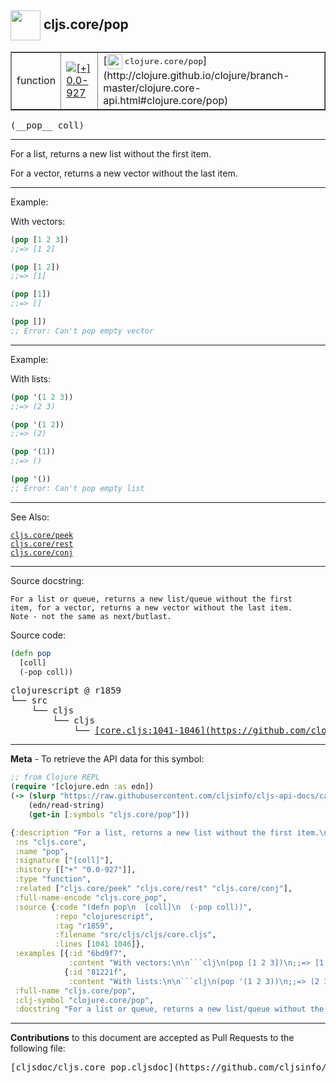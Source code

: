 ## <img width="48px" valign="middle" src="http://i.imgur.com/Hi20huC.png"> cljs.core/pop

 <table border="1">
<tr>

<td>function</td>
<td><a href="https://github.com/cljsinfo/cljs-api-docs/tree/0.0-927"><img valign="middle" alt="[+] 0.0-927" src="https://img.shields.io/badge/+-0.0--927-lightgrey.svg"></a> </td>
<td>
[<img height="24px" valign="middle" src="http://i.imgur.com/1GjPKvB.png"> <samp>clojure.core/pop</samp>](http://clojure.github.io/clojure/branch-master/clojure.core-api.html#clojure.core/pop)
</td>
</tr>
</table>

 <samp>
(__pop__ coll)<br>
</samp>

---

For a list, returns a new list without the first item.

For a vector, returns a new vector without the last item.

---

Example:

With vectors:

```clj
(pop [1 2 3])
;;=> [1 2]

(pop [1 2])
;;=> [1]

(pop [1])
;;=> []

(pop [])
;; Error: Can't pop empty vector
```

---
Example:

With lists:

```clj
(pop '(1 2 3))
;;=> (2 3)

(pop '(1 2))
;;=> (2)

(pop '(1))
;;=> ()

(pop '())
;; Error: Can't pop empty list
```

---

See Also:

[`cljs.core/peek`](cljs.core_peek.md)<br>
[`cljs.core/rest`](cljs.core_rest.md)<br>
[`cljs.core/conj`](cljs.core_conj.md)<br>

---

Source docstring:

```
For a list or queue, returns a new list/queue without the first
item, for a vector, returns a new vector without the last item.
Note - not the same as next/butlast.
```

Source code:

```clj
(defn pop
  [coll]
  (-pop coll))
```

 <pre>
clojurescript @ r1859
└── src
    └── cljs
        └── cljs
            └── <ins>[core.cljs:1041-1046](https://github.com/clojure/clojurescript/blob/r1859/src/cljs/cljs/core.cljs#L1041-L1046)</ins>
</pre>


---

__Meta__ - To retrieve the API data for this symbol:

```clj
;; from Clojure REPL
(require '[clojure.edn :as edn])
(-> (slurp "https://raw.githubusercontent.com/cljsinfo/cljs-api-docs/catalog/cljs-api.edn")
    (edn/read-string)
    (get-in [:symbols "cljs.core/pop"]))
```

```clj
{:description "For a list, returns a new list without the first item.\n\nFor a vector, returns a new vector without the last item.",
 :ns "cljs.core",
 :name "pop",
 :signature ["[coll]"],
 :history [["+" "0.0-927"]],
 :type "function",
 :related ["cljs.core/peek" "cljs.core/rest" "cljs.core/conj"],
 :full-name-encode "cljs.core_pop",
 :source {:code "(defn pop\n  [coll]\n  (-pop coll))",
          :repo "clojurescript",
          :tag "r1859",
          :filename "src/cljs/cljs/core.cljs",
          :lines [1041 1046]},
 :examples [{:id "6bd9f7",
             :content "With vectors:\n\n```clj\n(pop [1 2 3])\n;;=> [1 2]\n\n(pop [1 2])\n;;=> [1]\n\n(pop [1])\n;;=> []\n\n(pop [])\n;; Error: Can't pop empty vector\n```"}
            {:id "81221f",
             :content "With lists:\n\n```clj\n(pop '(1 2 3))\n;;=> (2 3)\n\n(pop '(1 2))\n;;=> (2)\n\n(pop '(1))\n;;=> ()\n\n(pop '())\n;; Error: Can't pop empty list\n```"}],
 :full-name "cljs.core/pop",
 :clj-symbol "clojure.core/pop",
 :docstring "For a list or queue, returns a new list/queue without the first\nitem, for a vector, returns a new vector without the last item.\nNote - not the same as next/butlast."}

```

---

__Contributions__ to this document are accepted as Pull Requests to the following file:

 <pre>
[cljsdoc/cljs.core_pop.cljsdoc](https://github.com/cljsinfo/cljs-api-docs/blob/master/cljsdoc/cljs.core_pop.cljsdoc)
</pre>

